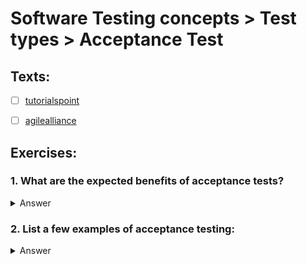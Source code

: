 # Software Testing concepts > Test types > Acceptance Test

## Texts:

- [ ] [tutorialspoint](https://www.tutorialspoint.com/software_testing_dictionary/acceptance_testing.htm)
- [ ] [agilealliance](https://www.agilealliance.org/glossary/acceptance/#q=~(infinite~false~filters~(postType~(~'page~'post~'aa_book~'aa_event_session~'aa_experience_report~'aa_glossary~'aa_research_paper~'aa_video)~tags~(~'acceptance*20test))~searchTerm~'~sort~false~sortDirection~'asc~page~1))


## Exercises:

### 1. What are the expected benefits of acceptance tests?

<Details>
	<summary>Answer</summary>
	Acceptance testing has the following benefits, complementing those which can be obtained from unit tests:

	- encouraging closer collaboration between developers on the one hand and customers, users or domain experts on the other, as they entail that business requirements should be expressed
	- providing a clear and unambiguous “contract” between customers and developers; a product which passes acceptance tests will be considered adequate (though customers and developers might refine existing tests or suggest new ones as necessary)
	- decreasing the chance and severity both of new defects and regressions (defects impairing functionality previously reviewed and declared acceptable)
</Details>

### 2. List a few examples of acceptance testing:

<Details>
	<summary>Answer</summary>
	There are various forms of acceptance testing:

	- User acceptance Testing
	- Business acceptance Testing
	- Alpha Testing
	- Beta Testing
</Details>
